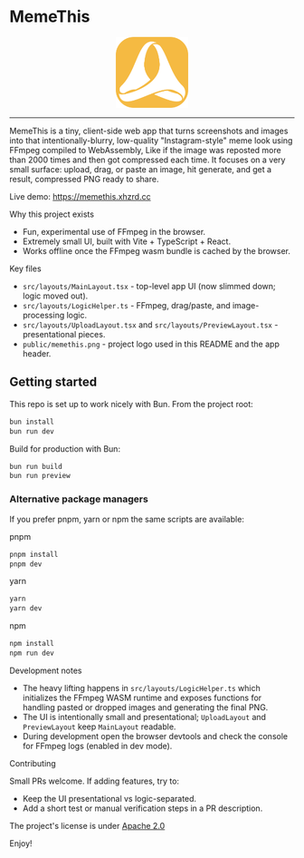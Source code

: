 # MemeThis

<p align="center">
  <img src="public/memethis.png" alt="memethis logo" width="128"/>
</p>

---

MemeThis is a tiny, client-side web app that turns screenshots and images into that intentionally-blurry, low-quality "Instagram-style" meme look using FFmpeg compiled to WebAssembly, Like if the image was reposted more than 2000 times and then got compressed each time. It focuses on a very small surface: upload, drag, or paste an image, hit generate, and get a result, compressed PNG ready to share.

Live demo: https://memethis.xhzrd.cc

Why this project exists

- Fun, experimental use of FFmpeg in the browser.
- Extremely small UI, built with Vite + TypeScript + React.
- Works offline once the FFmpeg wasm bundle is cached by the browser.

Key files

- `src/layouts/MainLayout.tsx` - top-level app UI (now slimmed down; logic moved out).
- `src/layouts/LogicHelper.ts` - FFmpeg, drag/paste, and image-processing logic.
- `src/layouts/UploadLayout.tsx` and `src/layouts/PreviewLayout.tsx` - presentational pieces.
- `public/memethis.png` - project logo used in this README and the app header.

## Getting started

This repo is set up to work nicely with Bun. From the project root:

```bash
bun install
bun run dev
```

Build for production with Bun:

```bash
bun run build
bun run preview
```

### Alternative package managers

If you prefer pnpm, yarn or npm the same scripts are available:

pnpm
```bash
pnpm install
pnpm dev
```

yarn
```bash
yarn
yarn dev
```

npm
```bash
npm install
npm run dev
```

Development notes

- The heavy lifting happens in `src/layouts/LogicHelper.ts` which initializes the FFmpeg WASM runtime and exposes functions for handling pasted or dropped images and generating the final PNG.
- The UI is intentionally small and presentational; `UploadLayout` and `PreviewLayout` keep `MainLayout` readable.
- During development open the browser devtools and check the console for FFmpeg logs (enabled in dev mode).

Contributing

Small PRs welcome. If adding features, try to:

- Keep the UI presentational vs logic-separated.
- Add a short test or manual verification steps in a PR description.

The project's license is under [Apache 2.0](LICENSE)

Enjoy!
